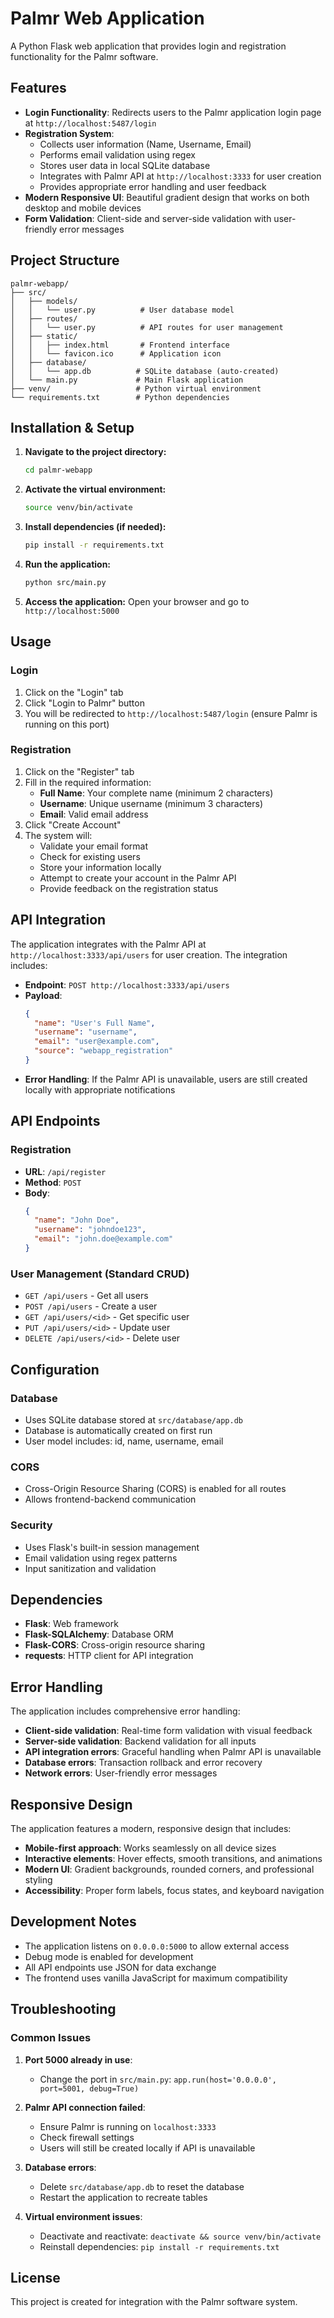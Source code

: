 # Palmr Web Application

A Python Flask web application that provides login and registration functionality for the Palmr software.

## Features

- **Login Functionality**: Redirects users to the Palmr application login page at `http://localhost:5487/login`
- **Registration System**: 
  - Collects user information (Name, Username, Email)
  - Performs email validation using regex
  - Stores user data in local SQLite database
  - Integrates with Palmr API at `http://localhost:3333` for user creation
  - Provides appropriate error handling and user feedback
- **Modern Responsive UI**: Beautiful gradient design that works on both desktop and mobile devices
- **Form Validation**: Client-side and server-side validation with user-friendly error messages

## Project Structure

```
palmr-webapp/
├── src/
│   ├── models/
│   │   └── user.py          # User database model
│   ├── routes/
│   │   └── user.py          # API routes for user management
│   ├── static/
│   │   ├── index.html       # Frontend interface
│   │   └── favicon.ico      # Application icon
│   ├── database/
│   │   └── app.db          # SQLite database (auto-created)
│   └── main.py             # Main Flask application
├── venv/                   # Python virtual environment
└── requirements.txt        # Python dependencies
```

## Installation & Setup

1. **Navigate to the project directory:**
   ```bash
   cd palmr-webapp
   ```

2. **Activate the virtual environment:**
   ```bash
   source venv/bin/activate
   ```

3. **Install dependencies (if needed):**
   ```bash
   pip install -r requirements.txt
   ```

4. **Run the application:**
   ```bash
   python src/main.py
   ```

5. **Access the application:**
   Open your browser and go to `http://localhost:5000`

## Usage

### Login
1. Click on the "Login" tab
2. Click "Login to Palmr" button
3. You will be redirected to `http://localhost:5487/login` (ensure Palmr is running on this port)

### Registration
1. Click on the "Register" tab
2. Fill in the required information:
   - **Full Name**: Your complete name (minimum 2 characters)
   - **Username**: Unique username (minimum 3 characters)
   - **Email**: Valid email address
3. Click "Create Account"
4. The system will:
   - Validate your email format
   - Check for existing users
   - Store your information locally
   - Attempt to create your account in the Palmr API
   - Provide feedback on the registration status

## API Integration

The application integrates with the Palmr API at `http://localhost:3333/api/users` for user creation. The integration includes:

- **Endpoint**: `POST http://localhost:3333/api/users`
- **Payload**: 
  ```json
  {
    "name": "User's Full Name",
    "username": "username",
    "email": "user@example.com",
    "source": "webapp_registration"
  }
  ```
- **Error Handling**: If the Palmr API is unavailable, users are still created locally with appropriate notifications

## API Endpoints

### Registration
- **URL**: `/api/register`
- **Method**: `POST`
- **Body**:
  ```json
  {
    "name": "John Doe",
    "username": "johndoe123",
    "email": "john.doe@example.com"
  }
  ```

### User Management (Standard CRUD)
- `GET /api/users` - Get all users
- `POST /api/users` - Create a user
- `GET /api/users/<id>` - Get specific user
- `PUT /api/users/<id>` - Update user
- `DELETE /api/users/<id>` - Delete user

## Configuration

### Database
- Uses SQLite database stored at `src/database/app.db`
- Database is automatically created on first run
- User model includes: id, name, username, email

### CORS
- Cross-Origin Resource Sharing (CORS) is enabled for all routes
- Allows frontend-backend communication

### Security
- Uses Flask's built-in session management
- Email validation using regex patterns
- Input sanitization and validation

## Dependencies

- **Flask**: Web framework
- **Flask-SQLAlchemy**: Database ORM
- **Flask-CORS**: Cross-origin resource sharing
- **requests**: HTTP client for API integration

## Error Handling

The application includes comprehensive error handling:

- **Client-side validation**: Real-time form validation with visual feedback
- **Server-side validation**: Backend validation for all inputs
- **API integration errors**: Graceful handling when Palmr API is unavailable
- **Database errors**: Transaction rollback and error recovery
- **Network errors**: User-friendly error messages

## Responsive Design

The application features a modern, responsive design that includes:

- **Mobile-first approach**: Works seamlessly on all device sizes
- **Interactive elements**: Hover effects, smooth transitions, and animations
- **Modern UI**: Gradient backgrounds, rounded corners, and professional styling
- **Accessibility**: Proper form labels, focus states, and keyboard navigation

## Development Notes

- The application listens on `0.0.0.0:5000` to allow external access
- Debug mode is enabled for development
- All API endpoints use JSON for data exchange
- The frontend uses vanilla JavaScript for maximum compatibility

## Troubleshooting

### Common Issues

1. **Port 5000 already in use**:
   - Change the port in `src/main.py`: `app.run(host='0.0.0.0', port=5001, debug=True)`

2. **Palmr API connection failed**:
   - Ensure Palmr is running on `localhost:3333`
   - Check firewall settings
   - Users will still be created locally if API is unavailable

3. **Database errors**:
   - Delete `src/database/app.db` to reset the database
   - Restart the application to recreate tables

4. **Virtual environment issues**:
   - Deactivate and reactivate: `deactivate && source venv/bin/activate`
   - Reinstall dependencies: `pip install -r requirements.txt`

## License

This project is created for integration with the Palmr software system.

